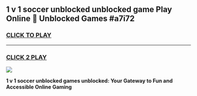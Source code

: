 
## 1 v 1 soccer unblocked unblocked game Play Online 👋 Unblocked Games #a7i72
<h3>
<a href="https://premium.freeplayer.one?title=1_v_1_soccer_unblocked&ref=21F">CLICK TO PLAY</a></h3>
<hr>

<h3>
<a href="https://premium.freeplayer.one?title=1_v_1_soccer_unblocked&ref=21F">CLICK 2 PLAY</a>
  
</h3>

<a href="https://premium.freeplayer.one?title=1_v_1_soccer_unblocked&ref=21F/"><img src="https://clearcache.store/games.png"></a>


**1 v 1 soccer unblocked games unblocked: Your Gateway to Fun and Accessible Online Gaming**
